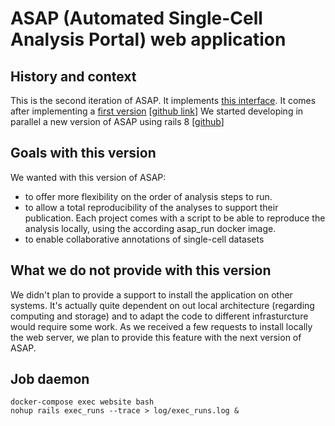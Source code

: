 # ASAP (Automated Single-Cell Analysis Portal) web application

## History and context

This is the second iteration of ASAP. It implements [this interface](https://asap.epfl.ch).
It comes after implementing a [first version](https://asap-old.epfl.ch) [[github link](https://github.com/DeplanckeLab/asap_old)]
We started developing in parallel a new version of ASAP using rails 8 [[github](https://github.com/DeplanckeLab/asap_web)]

## Goals with this version

We wanted with this version of ASAP:
   - to offer more flexibility on the order of analysis steps to run.
   - to allow a total reproducibility of the analyses to support their publication. Each project comes with a script to be able to reproduce the analysis locally, using the according asap_run docker image.
   - to enable collaborative annotations of single-cell datasets

## What we do not provide with this version

We didn't plan to provide a support to install the application on other systems.
It's actually quite dependent on out local architecture (regarding computing and storage) and to adapt the code to different infrasturcture would require some work.
As we received a few requests to install locally the web server, we plan to provide this feature with the next version of ASAP.

## Job daemon

```
docker-compose exec website bash
nohup rails exec_runs --trace > log/exec_runs.log &
```

